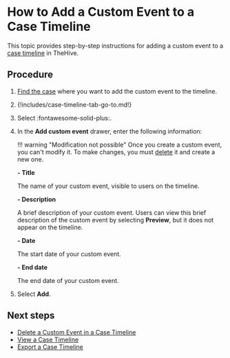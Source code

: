 # How to Add a Custom Event to a Case Timeline

<!-- md:license Gold --> <!-- md:license Platinum -->

This topic provides step-by-step instructions for adding a custom event to a [case timeline](about-case-timelines.md) in TheHive.

<h2>Procedure</h2>

1. [Find the case](../search-for-cases/find-a-case.md) where you want to add the custom event to the timeline.

2. {!includes/case-timeline-tab-go-to.md!}

3. Select :fontawesome-solid-plus:.

4. In the **Add custom event** drawer, enter the following information:

    !!! warning "Modification not possible"
        Once you create a custom event, you can't modify it. To make changes, you must [delete](delete-custom-event-timeline.md) it and create a new one.

    **- Title**

    The name of your custom event, visible to users on the timeline.

    **- Description**

    A brief description of your custom event. Users can view this brief description of the custom event by selecting **Preview**, but it does not appear on the timeline.

    **- Date**

    The start date of your custom event.

    **- End date**

    The end date of your custom event.

5. Select **Add**.

<h2>Next steps</h2>

* [Delete a Custom Event in a Case Timeline](delete-custom-event-timeline.md)
* [View a Case Timeline](view-case-timeline.md)
* [Export a Case Timeline](export-case-timeline.md)
